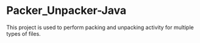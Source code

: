 # Packer_Unpacker-Java
This project is used to perform packing and unpacking activity for multiple types of files. 
